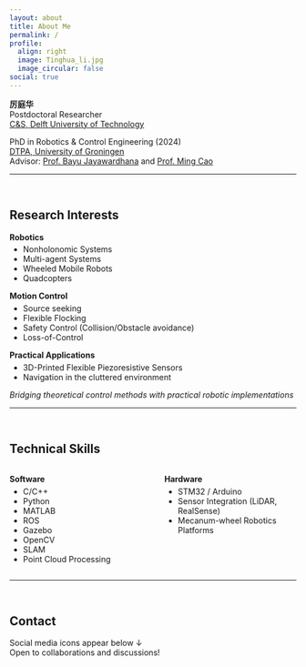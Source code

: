 ```yaml
---
layout: about
title: About Me
permalink: /
profile:
  align: right
  image: Tinghua_li.jpg
  image_circular: false
social: true
---
```


**厉庭华**  
Postdoctoral Researcher  
[C&S, Delft University of Technology](https://www.tudelft.nl/lr/organisatie/afdelingen/control-and-operations/control-and-simulation)

PhD in Robotics & Control Engineering (2024)  
[DTPA, University of Groningen](https://www.rug.nl/research/discrete-technology-production-automation/?lang=en)  
Advisor: [Prof. Bayu Jayawardhana](https://www.rug.nl/staff/b.jayawardhana) and [Prof. Ming Cao](https://www.rug.nl/staff/m.cao/)

---
<div style="height: 1rem;"></div>

## Research Interests

<p style="margin-bottom: 0.3rem;"><strong>Robotics</strong></p>
<ul style="margin-top: 0;">
  <li>Nonholonomic Systems</li>
  <li>Multi-agent Systems</li>
  <li>Wheeled Mobile Robots</li>
  <li>Quadcopters</li>
</ul>

<p style="margin-bottom: 0.3rem;"><strong>Motion Control</strong></p>
<ul style="margin-top: 0;">
  <li>Source seeking</li>
  <li>Flexible Flocking</li>
  <li>Safety Control (Collision/Obstacle avoidance)</li>
  <li>Loss-of-Control</li>
</ul>

<p style="margin-bottom: 0.3rem;"><strong>Practical Applications</strong></p>
<ul style="margin-top: 0;">
  <li>3D-Printed Flexible Piezoresistive Sensors</li>
  <li>Navigation in the cluttered environment</li>
</ul>

<p><em>Bridging theoretical control methods with practical robotic implementations</em></p>

---
<div style="height: 1rem;"></div>

## Technical Skills

<div style="display: flex; flex-wrap: wrap; gap: 40px;">

  <div style="flex: 1; min-width: 200px;">
    <p style="margin-bottom: 0.3rem;"><strong>Software</strong></p>
    <ul style="margin-top: 0;">
      <li>C/C++</li>
      <li>Python</li>
      <li>MATLAB</li>
      <li>ROS</li>
      <li>Gazebo</li>
      <li>OpenCV</li>
      <li>SLAM</li>
      <li>Point Cloud Processing</li>
    </ul>
  </div>

  <div style="flex: 1; min-width: 200px;">
    <p style="margin-bottom: 0.3rem;"><strong>Hardware</strong></p>
    <ul style="margin-top: 0;">
      <li>STM32 / Arduino</li>
      <li>Sensor Integration (LiDAR, RealSense)</li>
      <li>Mecanum-wheel Robotics Platforms</li>
    </ul>
  </div>

</div>

---
<div style="height: 1rem;"></div>

## Contact

Social media icons appear below ↓  
Open to collaborations and discussions!
